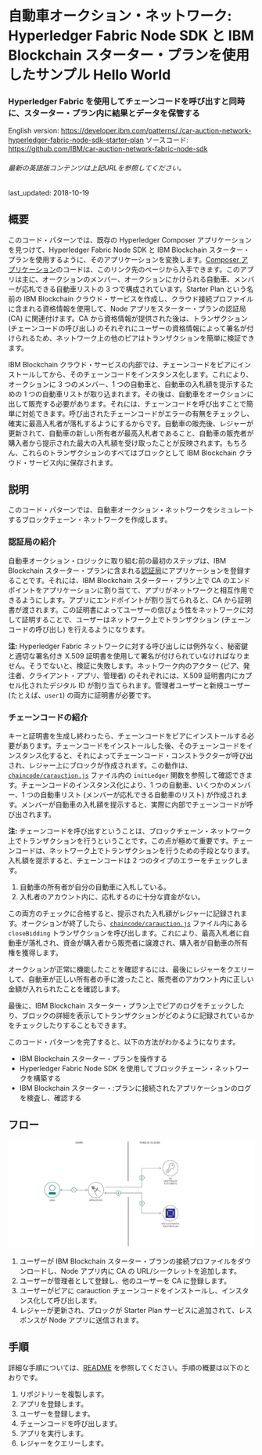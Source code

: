 # 自動車オークション・ネットワーク: Hyperledger Fabric Node SDK と IBM Blockchain スターター・プランを使用したサンプル Hello World

### Hyperledger Fabric を使用してチェーンコードを呼び出すと同時に、スターター・プラン内に結果とデータを保管する

English version: https://developer.ibm.com/patterns/./car-auction-network-hyperledger-fabric-node-sdk-starter-plan
  ソースコード: https://github.com/IBM/car-auction-network-fabric-node-sdk

###### 最新の英語版コンテンツは上記URLを参照してください。
last_updated: 2018-10-19

 
## 概要

このコード・パターンでは、既存の Hyperledger Composer アプリケーションを見つけて、Hyperledger Fabric Node SDK と IBM Blockchain スターター・プランを使用するように、そのアプリケーションを変換します。[Composer アプリケーション](https://github.com/hyperledger/composer-sample-networks/tree/master/packages/carauction-network)のコードは、このリンク先のページから入手できます。このアプリは主に、オークションのメンバー、オークションにかけられる自動車、メンバーが応札できる自動車リストの 3 つで構成されています。Starter Plan という名前の IBM Blockchain クラウド・サービスを作成し、クラウド接続プロファイルに含まれる資格情報を使用して、Node アプリをスターター・プランの認証局 (CA) に関連付けます。CA から資格情報が提供された後は、トランザクション (チェーンコードの呼び出し) のそれぞれにユーザーの資格情報によって署名が付けられるため、ネットワーク上の他のピアはトランザクションを簡単に検証できます。

IBM Blockchain クラウド・サービスの内部では、チェーンコードをピアにインストールしてから、そのチェーンコードをインスタンス化します。これにより、オークションに 3 つのメンバー、1 つの自動車と、自動車の入札額を提示するための 1 つの自動車リストが取り込まれます。その後は、自動車をオークションに出して販売する必要があります。それには、チェーンコードを呼び出すことで簡単に対処できます。呼び出されたチェーンコードがエラーの有無をチェックし、確実に最高入札者が落札するようにするからです。自動車の販売後、レジャーが更新されて、自動車の新しい所有者が最高入札者であること、自動車の販売者が購入者から提示された最大の入札額を受け取ったことが反映されます。もちろん、これらのトランザクションのすべてはブロックとして IBM Blockchain クラウド・サービス内に保存されます。

## 説明

このコード・パターンでは、自動車オークション・ネットワークをシミュレートするブロックチェーン・ネットワークを作成します。

### 認証局の紹介

自動車オークション・ロジックに取り組む前の最初のステップは、IBM Blockchain スターター・プランに含まれる[認証局](https://hyperledger-fabric.readthedocs.io/en/release-1.2/identity/identity.html#certificate-authorities)にアプリケーションを登録することです。それには、IBM Blockchain スターター・プラン上で CA のエンドポイントをアプリケーションに割り当てて、アプリがネットワークと相互作用できるようにします。アプリにエンドポイントが割り当てられると、CA から証明書が渡されます。この証明書によってユーザーの信ぴょう性をネットワークに対して証明することで、ユーザーはネットワーク上でトランザクション (チェーンコードの呼び出し) を行えるようになります。

**注:** Hyperledger Fabric ネットワークに対する呼び出しには例外なく、秘密鍵と適切な署名付き X.509 証明書を使用して署名が付けられていなければなりません。そうでないと、検証に失敗します。ネットワーク内のアクター (ピア、発注者、クライアント・アプリ、管理者) のそれぞれには、X.509 証明書内にカプセル化されたデジタル ID が割り当てられます。管理者ユーザーと新規ユーザー (たとえば、`user1`) の両方に証明書が必要です。

### チェーンコードの紹介

キーと証明書を生成し終わったら、チェーンコードをピアにインストールする必要があります。チェーンコードをインストールした後、そのチェーンコードをインスタンス化すると、それによってチェーンコード・コンストラクターが呼び出され、レジャー上にブロックが作成されます。この動作は、[`chaincode/carauction.js`](https://github.com/IBM/car-auction-network-fabric-node-sdk/blob/master/chaincode/carauction.js#L50) ファイル内の `initLedger` 関数を参照して確認できます。チェーンコードのインスタンス化により、1 つの自動車、いくつかのメンバー、1 つの自動車リスト (メンバーが応札できる自動車のリスト) が作成されます。メンバーが自動車の入札額を提示すると、実際に内部でチェーンコードが呼び出されます。

**注:** チェーンコードを呼び出すということは、ブロックチェーン・ネットワーク上でトランザクションを行うということです。この点が極めて重要です。チェーンコードは、ネットワーク上でトランザクションを行うための手段となります。入札額を提示すると、チェーンコードは 2 つのタイプのエラーをチェックします。

1. 自動車の所有者が自分の自動車に入札している。
2. 入札者のアカウント内に、応札するのに十分な資金がない。

この両方のチェックに合格すると、提示された入札額がレジャーに記録されます。オークションが終了したら、[`chaincode/carauction.js`](https://github.com/IBM/car-auction-network-fabric-node-sdk/blob/master/chaincode/carauction.js#L273) ファイル内にある `closeBidding` トランザクションを呼び出します。これにより、最高入札者に自動車が落札され、資金が購入者から販売者に譲渡され、購入者が自動車の所有権を獲得します。

オークションが正常に機能したことを確認するには、最後にレジャーをクエリーして、自動車が正しい所有者の手に渡ったこと、販売者のアカウント内に正しい金額が入れられたことを確認します。

最後に、IBM Blockchain スターター・プラン上でピアのログをチェックしたり、ブロックの詳細を表示してトランザクションがどのように記録されているかをチェックしたりすることもできます。

このコード・パターンを完了すると、以下の方法がわかるようになります。

* IBM Blockchain スターター・プランを操作する
* Hyperledger Fabric Node SDK を使用してブロックチェーン・ネットワークを構築する
* IBM Blockchain スターター・:プランに接続されたアプリケーションのログを検査し、確認する

## フロー

![フロー](./images/flowB.png)

1. ユーザーが IBM Blockchain スターター・プランの接続プロファイルをダウンロードし、Node アプリ内に CA の URL/シークレットを追加します。
1. ユーザーが管理者として登録し、他のユーザーを CA に登録します。
1. ユーザーがピアに carauction チェーンコードをインストールし、インスタンス化して呼び出します。
1. レジャーが更新され、ブロックが Starter Plan サービスに追加されて、レスポンスが Node アプリに送信されます。

## 手順

詳細な手順については、[README](https://github.com/IBM/car-auction-network-fabric-node-sdk/blob/master/README.md) を参照してください。手順の概要は以下のとおりです。

1. リポジトリーを複製します。
1. アプリを登録します。
1.  ユーザーを登録します。
1. チェーンコードを呼び出します。
1. アプリを実行します。
1. レジャーをクエリーします。

